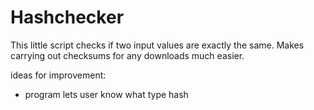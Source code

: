 # Hashchecker

This little script checks if two input values are exactly the same. 
Makes carrying out checksums for any downloads much easier.


ideas for improvement:
- program lets user know what type hash
